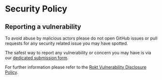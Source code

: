 # Security Policy

## Reporting a vulnerability

To avoid abuse by malicious actors please do not open GitHub issues or pull requests for any security related issue you may have spotted.

The safest way to report any vulnerability or concern you may have is via our [dedicated submission form](https://www.rokt.com/vulnerability-disclosure/).

For further information please refer to the [Rokt Vulnerability Disclosure Policy](https://www.rokt.com/vulnerability-disclosure/).
